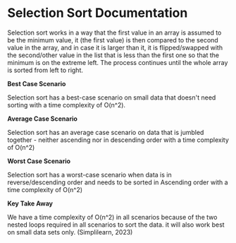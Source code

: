 # Selection Sort Documentation
Selection sort works in a way that the first value in an array is assumed to be the minimum value, it (the first value) is then compared to the second value in the array, and in case it is larger than it, it is flipped/swapped with the second/other value in the list that is less than the first one so that the minimum is on the extreme left. The process continues until the whole array is sorted from left to right.

**Best Case Scenario**

Selection sort has a best-case scenario on small data that doesn't need sorting with a time complexity of O(n^2).

**Average Case Scenario**

Selection sort has an average case scenario on data that is jumbled together - neither ascending nor in descending order with a time complexity of O(n^2)

**Worst Case Scenario**

Selection sort has a worst-case scenario when data is in reverse/descending order and needs to be sorted in Ascending order with a time complexity of O(n^2)

**Key Take Away**

We have a time complexity of O(n^2) in all scenarios because of the two nested loops required in all scenarios to sort the data. it will also work best on small data sets only. (Simplilearn, 2023)